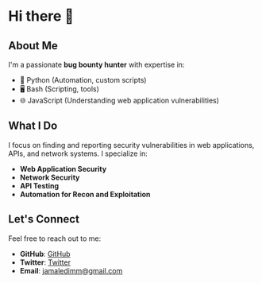 # Hi there 👋

## About Me

I'm a passionate **bug bounty hunter** with expertise in:

- 🐍 Python (Automation, custom scripts)
- 🖥️ Bash (Scripting, tools)
- 🌐 JavaScript (Understanding web application vulnerabilities)

## What I Do

I focus on finding and reporting security vulnerabilities in web applications, APIs, and network systems. I specialize in:

- **Web Application Security**
- **Network Security**
- **API Testing**
- **Automation for Recon and Exploitation**

## Let's Connect

Feel free to reach out to me:

- **GitHub**: [GitHub](https://github.com/jamaledim)
- **Twitter**: [Twitter](https://x.com/thed1m)
- **Email**: jamaledimm@gmail.com
